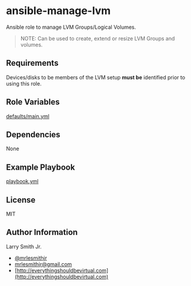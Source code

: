 # ansible-manage-lvm

Ansible role to manage LVM Groups/Logical Volumes.

> NOTE: Can be used to create, extend or resize LVM Groups and volumes.

## Requirements

Devices/disks to be members of the LVM setup **must be** identified prior to
using this role.

## Role Variables

[defaults/main.yml](defaults/main.yml)

## Dependencies

None

## Example Playbook

[playbook.yml](playbook.yml)

## License

MIT

## Author Information

Larry Smith Jr.

- [@mrlesmithjr](https://twitter.com/mrlesmithjr)
- [mrlesmithjr@gmail.com](mailto:mrlesmithjr@gmail.com)
- [http://everythingshouldbevirtual.com](http://everythingshouldbevirtual.com)
